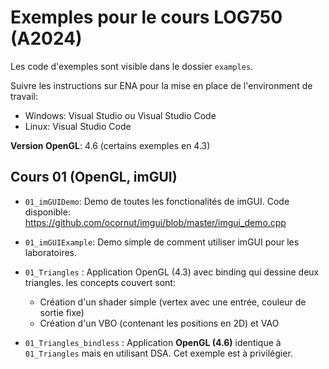 # Exemples pour le cours LOG750 (A2024)

Les code d'exemples sont visible dans le dossier `examples`.

Suivre les instructions sur ENA pour la mise en place de l'environment de travail:
- Windows: Visual Studio ou Visual Studio Code
- Linux: Visual Studio Code

**Version OpenGL**: 4.6 (certains exemples en 4.3)

## Cours 01 (OpenGL, imGUI)

- `01_imGUIDemo`: Demo de toutes les fonctionalités de imGUI. Code disponible: https://github.com/ocornut/imgui/blob/master/imgui_demo.cpp 

- `01_imGUIExample`: Demo simple de comment utiliser imGUI pour les laboratoires.

- `01_Triangles` : Application OpenGL (4.3) avec binding qui dessine deux triangles. les concepts couvert sont:
  - Création d'un shader simple (vertex avec une entrée, couleur de sortie fixe)
  - Création d'un VBO (contenant les positions en 2D) et VAO

- `01_Triangles_bindless` : Application **OpenGL (4.6)** identique à `01_Triangles` mais en utilisant DSA. Cet exemple est à privilégier. 

